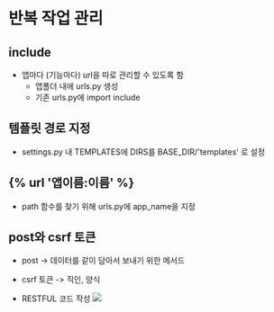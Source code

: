 # 반복 작업 관리

## include

- 앱마다 (기능마다) url을 따로 관리할 수 있도록 함
    - 앱폴더 내에 urls.py 생성
    - 기존 urls.py에 import include

## 템플릿 경로 지정
- settings.py 내 TEMPLATES에 DIRS를 BASE_DIR/'templates' 로 설정

## {% url '앱이름:이름' %}
- path 함수를 찾기 위해 urls.py에 app_name을 지정

## post와 csrf 토큰
- post -> 데이터를 같이 담아서 보내기 위한 메서드
- csrf 토큰 -> 직인, 양식

- RESTFUL 코드 작성
![](https://gmlwjd9405.github.io/images/network/rest.png)